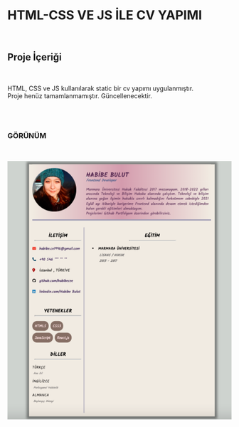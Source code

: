 <h1>  HTML-CSS VE JS İLE CV YAPIMI  </h1> </br>

<h2> Proje İçeriği </h2> </br>
<p> HTML, CSS ve JS kullanılarak static bir cv yapımı uygulanmıştır. </br> Proje henüz tamamlanmamıştır. Güncellenecektir. </p> </br> </br>

<h3>  GÖRÜNÜM </h3> </br>

![](cv-screen.png)
